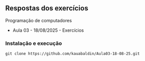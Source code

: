 ## Respostas dos exercícios

Programação de computadores
- Aula 03 - 18/08/2025 - Exercícios

### Instalação e execução

```
git clone https://github.com/kauabaldin/Aula03-18-08-25.git
```
